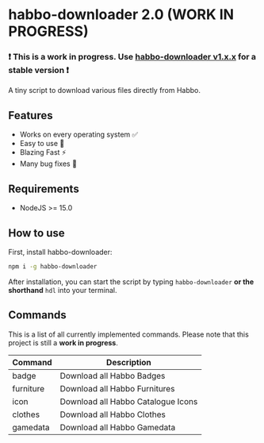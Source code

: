 # habbo-downloader 2.0 (WORK IN PROGRESS)

### ❗ This is a work in progress. Use [habbo-downloader v1.x.x](https://github.com/higoka/habbo-downloader/tree/master) for a stable version ❗

A tiny script to download various files directly from Habbo.

## Features

- Works on every operating system ✅
- Easy to use 💯
- Blazing Fast ⚡
- Many bug fixes 🐛 

## Requirements

- NodeJS >= 15.0

## How to use

First, install habbo-downloader:

```bash
npm i -g habbo-downloader
```

After installation, you can start the script by typing `habbo-downloader` **or the shorthand** `hdl` into your terminal.
## Commands

This is a list of all currently implemented commands. Please note that this project is still a **work in progress**.

|     Command    	|                       Description                       	|
| --------------- | ---------------------------------------------------------	|
| badge         	| Download all Habbo Badges                               	|
| furniture     	| Download all Habbo Furnitures                           	|
| icon          	| Download all Habbo Catalogue Icons                      	|
| clothes        	| Download all Habbo Clothes                               	|
| gamedata       	| Download all Habbo Gamedata                             	|
